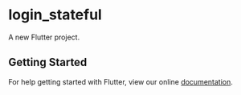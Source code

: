 # login_stateful

A new Flutter project.

## Getting Started

For help getting started with Flutter, view our online
[documentation](https://flutter.io/).
